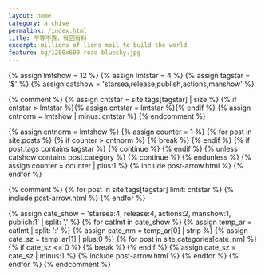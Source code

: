 ```yaml
---
layout: home
category: archive
permalink: /index.html
title: 不等不靠，有囧有料
excerpt: millions of lions moil to build the world
feature: bg/1200x600-road-bluesky.jpg
---
```


<div class="tiles">
<!--  -->
{% assign lmtshow = 12 %}
{% assign lmtstar = 4 %}
{% assign tagstar = '$' %}
{% assign catshow = 'starsea,release,publish,actions,manshow' %}

{% comment %}
{% assign cntstar = site.tags[tagstar] | size %} 
{% if cntstar > lmtstar %}{% assign cntstar = lmtstar %}{% endif %}
{% assign cntnorm = lmtshow  | minus: cntstar %} 
{% endcomment %}

{% assign cntnorm = lmtshow %} 
{% assign counter = 1 %} 
{% for post in site.posts %}
  {% if counter > cntnorm %} {% break %} {% endif %}
  {% if post.tags contains tagstar %} {% continue %} {% endif %}
  {% unless catshow contains post.category %} {% continue %} {% endunless %}
  {% assign counter = counter | plus:1 %} 
  {% include post-arrow.html %}
{% endfor %}

{% comment %}
{% for post in site.tags[tagstar] limit: cntstar %}
  {% include post-arrow.html %}
{% endfor %}

<!--  -->
{% assign cate_show = 'starsea:4, release:4, actions:2, manshow:1, publish:1' | split: ',' %}
{% for catlmt in cate_show %}
  {% assign temp_ar = catlmt | split: ':' %}
  {% assign cate_nm = temp_ar[0] | strip %} 
  {% assign cate_sz = temp_ar[1] | plus:0 %} 
  {% for post in site.categories[cate_nm] %}
    {% if cate_sz <= 0 %} {% break %} {% endif %}
    {% assign cate_sz = cate_sz | minus:1 %} 
    {% include post-arrow.html %}
  {% endfor %}
{% endfor %}
{% endcomment %}
</div>


